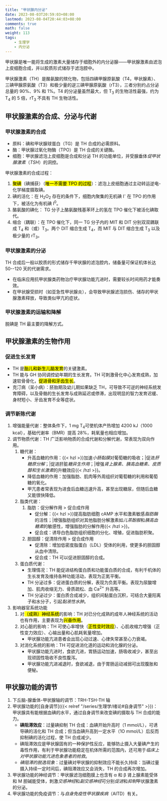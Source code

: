 ```yaml
---
title: "甲状腺内分泌"
date: 2023-08-03T20:59:03+08:00
lastmod: 2023-08-04T20:44:03+08:00
comments: true
math: false
weight: 113
tags:
    - 生理学
    - 内分泌
---
```


甲状腺是唯一能将生成的激素大量储存于细胞外的内分泌腺——甲状腺激素由滤泡上皮细胞合成，并以胶质形式储存于滤泡腔中。

甲状腺激素（TH）是酪氨酸的殡化物，包括四碘甲腺原氨酸（T4，甲状腺素）、三碘甲腺原氨酸（T3）和极少量的逆三碘甲腺原氨酸（rT3），三者分别约占分泌总量的 90%、9% 和 1%。T4 的分泌量虽然最大，但 T<sub>3</sub> 的生物活性最强，约为 T<sub>4</sub> 的 5 倍，rT<sub>3</sub> 不具有 TH 生物活性。

<!--more-->

## 甲状腺激素的合成、分泌与代谢

### 甲状腺激素的合成

- 原料：碘和甲状腺球蛋白（TG）是 TH 合成的必需原料。
- 酶：甲状腺过氧化物酶（TPO）是 TH 合成的关键酶。
- 细胞：甲状腺滤泡上皮细胞是合成和分泌 TH 的功能单位，并受腺垂体*促甲状腺激素*（*TSH*）的洞控。

甲状腺激素的合成过程：

1. <mark>聚碘</mark>（碘捕获）（<mark>唯一不需要 TPO 的过程</mark>）：滤泡上皮细胞通过主动转运逆电-化学梯度摄取碘。
2. 碘的活化：在 H<sub>2</sub>O<sub>2</sub> 存在的条件下，细胞内聚集的无机碘 I<sup>-</sup> 在 TPO 的作用下，被活化为有机碘 I<sup>0</sup>。
3. 酪氨酸的碘化： TG 分子上酪氨酸残基苯环上的氢在 TPO 催化下被活化碘取代。
4. 缩合（耦联）：在 TPO 催化下，同一 TG 分子内的 MIT 和 DIT 分别双双耦联成 T<sub>4</sub> 和（或）T<sub>3</sub>。两个 DIT 缩合生成 T<sub>4</sub>，而 MIT 与 DIT 缩合生成 T<sub>3</sub> 以及极少量的 rT<sub>3</sub>。

### 甲状腺激素的分泌

TH 合成后一般以胶质的形式储存千甲状腺的滤泡腔内，储备量可保证机体长达 50--120 天的代谢需求。

- 在临床应用抗甲状腺类药物治疗甲状腺功能亢进时，需要较长时间用药才能奏效。
- 在甲状腺受损时（如亚急性甲状腺炎），会导致甲状腺滤泡损伤、储存的甲状腺激素释放，导致类似甲亢的症状。

### 甲状腺激素的运输和降解

脱碘是 TH 最主要的降解方式。

## 甲状腺激素的生物作用

### 促进生长发育

- TH 是<mark>胎儿和新生儿脑发育</mark>的关键激素。
- TH 能与 GH 协同调控幼年期的生长发育。TH 可刺激骨化中心发育成熟，加速软骨骨化，<mark>促进骨和牙齿生长</mark>。
- 克汀病（呆小病）：胚胎期及幼儿期如果缺乏 TH，可导致不可逆的神经系统发育障碍，以及骨骼的生长发育与成熟延迟或停滞，出现明显的智力发育迟缓、身材短小、牙齿发育不全等症状。

### 调节新陈代谢

1. 增强能量代谢：整体条件下，1 mg T<sub>4</sub>可使机体产热增加 4200 kJ（1000 kcal），基础代谢率（BMR）提高 28%，耗氧量也相应增加。
2. 调节物质代谢：TH 广泛影响物质的合成代谢和分解代谢，常表现为双向作用。
    1. 糖代谢：
        - 升高血糖的作用：{{< hzl >}}加速*小肠黏膜*对葡萄糖的吸收；|促进*肝糖原分解*；|促进肝脏*糖异生作用*；|增强*肾上腺素、胰高血糖素、皮质醇和生长激素*的升糖效应{{< /hzl >}}。
        - 降低血糖的作用：加强脂肪、肌肉等外周组织对葡萄糖的利用和葡萄糖的氧化。
        - 甲亢患者常表现为进食后血糖迅速升高，甚至出现糖尿，但随后血糖又能很快降低。
    2. 脂类代谢：
        1. 脂肪：促分解作用 \> 促合成作用
            - 促分解：{{< hzl >}}提高脂肪细胞 cAMP 水平和激素敏感*脂肪酶*的活性；|增强脂肪组织对其他脂肪分解激素如*儿茶酚胺*和*胰高血糖素*的敏感性，增强脂肪的分解作用{{< /hzl >}}。
            - 促合成：诱导白色脂肪组织细胞的分化、增殖，促进脂肪积聚。
        2. 胆固醇：促清除作用 \> 促合成作用
            - 促清除：增加低密度脂蛋白（LDL）受体的利用，使更多的胆固醇从血中清除。
            - 促合成：TH 可以促进胆固醇的合成。
    3. 蛋白质代谢：
        - 生理情况：TH 能促进结构蛋白质和功能蛋白质的合成，有利千机体的生长发育及维持各种功能活动，表现为正氮平衡。
        - TH 分泌过多：促进蛋白质的分解，表现为负氮平衡。表现为尿酸增加、肌肉收缩无力、骨质疏松、血 Ca<sup>2+</sup> 升高等。
        - TH 分泌过少：蛋白质合成减少，组织间黏蛋白沉积，可结合大量阳离子和水分子，引起*黏液性水肿*。
3. 影响器官系统功能
    1. 对<mark>（成熟）神经系统</mark>的影响：TH 对已分化成熟的成年人神经系统的活动也有作用，主要表现为<mark>兴奋作用</mark>。
    2. 对心脏的影响：ΤH 可使心率增快（<mark>正性变时效应</mark>）、心肌收缩力增强（正性变力效应）、心输出量和心肌耗氧量增加。
        - 甲状腺功能亢进患者会出现心动过速、心律失常甚至心力衰竭。
    3. 对消化系统的影响：TH 可促进消化道的运动和消化腺的分泌。
        - 甲状腺功能亢进时，食欲亢进，胃肠运动加速，肠吸收减少，甚至出现顽固性吸收不良性腹泻。
        - 甲状腺功能亢进减退时，食欲减退，由于胃肠运动减弱可出现腹胀和便秘。

## 甲状腺功能的调节

1. 下丘脑-腺垂体-甲状腺轴的调节：TRH-TSH-TH 轴
2. 甲状腺功能的[自身调节]({{< relref "/series/生理学/绪论#自身调节" >}})：甲状腺具有能根据血碘的水平，通过自身调节来改变碘的摄取与 TH 合成的能力。
    - **碘阻滞效应**：过量碘抑制 TH 合成：血碘开始升高时（1 mmol/L），可诱导碘的活化和 TH 合成；但当血碘升高到一定水平（1O mmol/L）后反而抑制碘的活化过程，使 TH 合成减少。
    - 碘阻滞效应是甲状腺固有的一种保护性反应，能够防止摄入大量碘产生的毒性作用，有利于甲状腺功能稳定在机体所需的范围内，还可用于*临床上对甲状腺功能亢进危象患者的抢救*。
    - *碘阻滞的脱逸现象*：过量碘对甲状腺的抑制效应不能长久持续：当碘过量摄入持续一定时间后，碘阻滞效应又会消失，TH 的合成再次增加。
3. 甲状腺功能的神经调节：甲状腺滤泡细胞膜上也含有 α 和 β 肾上腺素能受体和 M 胆碱能受体，刺激*交感神经*和*副交感神经*可分别*促进*和*抑制*甲状腺激素的分泌。
4. 甲状腺功能的免疫调节：与*自身免疫性甲状腺疾病*（AITD）有关。
